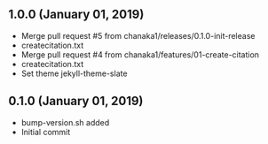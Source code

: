 ## 1.0.0 (January 01, 2019)
  - Merge pull request #5 from chanaka1/releases/0.1.0-init-release
  - createcitation.txt
  - Merge pull request #4 from chanaka1/features/01-create-citation
  - createcitation.txt
  - Set theme jekyll-theme-slate

## 0.1.0 (January 01, 2019)
  - bump-version.sh added
  - Initial commit

